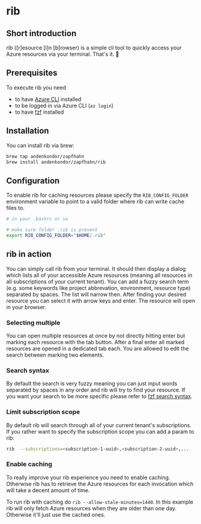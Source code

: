 # rib

## Short introduction

rib ([r]esource [i]n [b]rowser) is a simple cli tool to quickly access your Azure resources
via your terminal. That's it. 🤷

## Prerequisites

To execute rib you need

- to have [Azure CLI](https://learn.microsoft.com/en-us/cli/azure/install-azure-cli) installed
- to be logged in via Azure CLI (`az login`)
- to have [fzf](https://github.com/junegunn/fzf) installed

## Installation

You can install rib via brew:

```bash
brew tap andenkondor/zapfhahn
brew install andenkondor/zapfhahn/rib
```

## Configuration

To enable rib for caching resources please specify the `RIB_CONFIG_FOLDER` environment variable
to point to a valid folder where rib can write cache files to.

```bash
# in your .bashrc or so

# make sure folder .rib is present
export RIB_CONFIG_FOLDER="$HOME/.rib"
```

## rib in action

You can simply call rib from your terminal. It should then display a dialog
which lists all of your accessible Azure resources (meaning all resources in all
subscriptions of your current tenant). You can add a fuzzy search term (e.g. some keywords
like project abbrevation, environment, resource type) separated by spaces. The list will narrow then.
After finding your desired resource you can select it with arrow keys and enter. The resource will open in your
browser.

### Selecting multiple

You can open multiple resources at once by not directly hitting enter but marking each resource with the tab button.
After a final enter all marked resources are opened in a dedicated tab each. You are allowed to edit the search between marking two elements.

### Search syntax

By default the search is very fuzzy meaning you can just input words separated by spaces
in any order and rib will try to find your resource. If you want your search to be more specific please
refer to [fzf search syntax](https://github.com/junegunn/fzf?tab=readme-ov-file#search-syntax).

### Limit subscription scope

By default rib will search through all of your current tenant's subscriptions.
If you rather want to specify the subscription scope you can add a param to rib:

```bash
rib  --subscriptions=<subscription-1-uuid>,<subscription-2-uuid>,...
```

### Enable caching

To really improve your rib experience you need to enable caching.
Otherwise rib has to retrieve the Azure resources for each invocation which will
take a decent amount of time.

To run rib with caching do `rib --allow-stale-minutes=1440`.
In this example rib will only fetch Azure resources when they are older
than one day. Otherwise it'll just use the cached ones.
